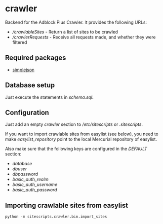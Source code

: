 crawler
=======

Backend for the Adblock Plus Crawler. It provides the following URLs:

* */crawlableSites* - Return a list of sites to be crawled
* */crawlerRequests* - Receive all requests made, and whether they were filtered

Required packages
-----------------

* [simplejson](http://pypi.python.org/pypi/simplejson/)

Database setup
--------------

Just execute the statements in _schema.sql_.

Configuration
-------------

Just add an empty _crawler_ section to _/etc/sitescripts_ or _.sitescripts_.

If you want to import crawlable sites from easylist (see below), you
need to make _easylist\_repository_ point to the local Mercurial
repository of easylist.

Also make sure that the following keys are configured in the _DEFAULT_
section:

* _database_
* _dbuser_
* _dbpassword_
* _basic\_auth\_realm_
* _basic\_auth\_username_
* _basic\_auth\_password_

Importing crawlable sites from easylist
---------------------------------------

    python -m sitescripts.crawler.bin.import_sites
